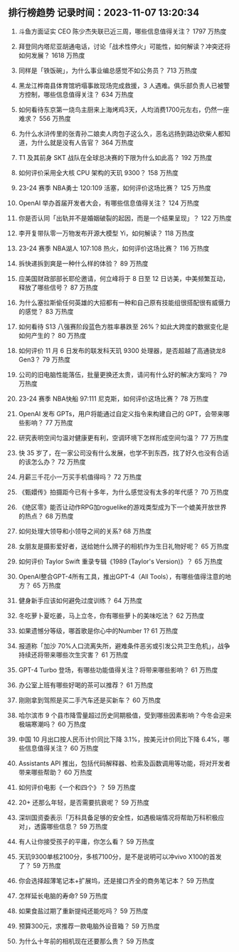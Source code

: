 
## 排行榜趋势 记录时间：2023-11-07 13:20:34
  
  1. 斗鱼方面证实 CEO 陈少杰失联已近三周，哪些信息值得关注？ 1797 万热度
    
  2. 拜登同内塔尼亚胡通电话，讨论「战术性停火」可能性，如何解读？冲突还将如何发展？ 1618 万热度
    
  3. 同样是「铁饭碗」，为什么事业编总感觉不如公务员？ 713 万热度
    
  4. 黑龙江桦南县体育馆坍塌事故现场完成救援，3 人遇难。俱乐部负责人已被警方控制，哪些信息值得关注？ 634 万热度
    
  5. 如何看待东京第一烧鸟主厨来上海烤鸡3天，人均消费1700元左右，仍然一座难求？ 556 万热度
    
  6. 为什么水浒传里的张青孙二娘卖人肉包子这么久，恶名远扬到路边砍柴人都知道，为什么就是没有人告官？ 364 万热度
    
  7. T1 及其前身 SKT 战队在全球总决赛的下限为什么如此高？ 192 万热度
    
  8. 如何评价采用全大核 CPU 架构的天玑 9300？ 158 万热度
    
  9. 23-24 赛季 NBA勇士 120:109 活塞，如何评价这场比赛？ 125 万热度
    
  10. OpenAI 举办首届开发者大会，有哪些信息值得关注？ 124 万热度
    
  11. 你是否认同「出轨并不是婚姻破裂的起因，而是一个结果呈现」？ 122 万热度
    
  12. 李开复带队零一万物发布开源大模型 Yi，如何解读？ 118 万热度
    
  13. 23-24 赛季 NBA湖人 107:108 热火，如何评价这场比赛？ 116 万热度
    
  14. 拆快递拆到爽是一种什么样的体验？ 89 万热度
    
  15. 应美国财政部部长耶伦邀请，何立峰将于 8 日至 12 日访美，中美频繁互动，释放了哪些信号？ 87 万热度
    
  16. 为什么塞拉斯偷任何英雄的大招都有一种和自己原有技能组很搭配很有威慑力的感觉？ 83 万热度
    
  17. 如何看待 S13 八强赛阶段蓝色方胜率暴跌至 26%？如此大跨度的数据变化是如何产生的？ 80 万热度
    
  18. 如何评价 11 月 6 日发布的联发科天玑 9300 处理器，是否超越了高通骁龙8 Gen3？ 79 万热度
    
  19. 公司的旧电脑性能落伍，批量更换还太贵，请问有什么好的解决方案吗？ 79 万热度
    
  20. 23-24 赛季 NBA快船 97:111 尼克斯，如何评价这场比赛？ 78 万热度
    
  21. OpenAI 发布 GPTs，用户将能通过自定义指令来构建自己的 GPT，会带来哪些影响？ 77 万热度
    
  22. 研究表明空间匀温对健康更有利，空调环境下怎样形成空间匀温？ 77 万热度
    
  23. 快 35 岁了，在一家公司没有什么发展，也学不到东西，找了好久也没有合适的该怎么办？ 72 万热度
    
  24. 月薪三千花小一万买手机值得吗？ 72 万热度
    
  25. 《甄嬛传》拍摄距今已有十多年，为什么感觉没有太多的年代感？ 70 万热度
    
  26. 《绝区零》能否让动作RPG加roguelike的游戏类型成为下一个媲美开放世界的热点？ 68 万热度
    
  27. 如何处理大领导和小领导之间的关系? 68 万热度
    
  28. 女朋友是摄影爱好者，送给她什么牌子的相机作为生日礼物好呢？ 65 万热度
    
  29. 如何评价 Taylor Swift 重录专辑《1989 (Taylor's Version)》？ 65 万热度
    
  30. OpenAI整合GPT-4所有工具，推出GPT-4（All Tools），有哪些值得注意的地方？ 65 万热度
    
  31. 健身新手应该如何避免过度训练？ 64 万热度
    
  32. 冬吃萝卜夏吃姜，马上立冬，你有哪些萝卜的美味吃法？ 62 万热度
    
  33. 如果遗憾分等级，哪首歌是你心中的Number 1? 61 万热度
    
  34. 报道称「加沙 70%人口流离失所，避难条件恶劣或引发公共卫生危机」，战争持续还将带来哪些次生灾害？ 61 万热度
    
  35. GPT-4 Turbo 登场，有哪些功能值得关注？将带来哪些影响？ 61 万热度
    
  36. 办公室上班有哪些好喝的茶可以推荐？ 61 万热度
    
  37. 刚刚拿到驾照是买二手汽车还是买新车？ 60 万热度
    
  38. 哈尔滨市 9 个县市降雪量超过历史同期极值，受到哪些因素影响？今冬会迎来极端寒潮吗？ 60 万热度
    
  39. 中国 10 月出口按人民币计价同比下降 3.1%，按美元计价同比下降 6.4%，哪些信息值得关注？ 60 万热度
    
  40. Assistants API 推出，包括代码解释器、检索及函数调用等功能，将对开发者带来哪些帮助？ 60 万热度
    
  41. 如何评价电影《一个和四个》？ 59 万热度
    
  42. 20+ 还那么年轻，是否需要抗衰呢？ 59 万热度
    
  43. 深圳国资委表示「万科具备足够的安全性，如遇极端情况将帮助万科积极应对」，透露哪些信息？ 59 万热度
    
  44. 有人让你接受孩子的平庸，你怎么看？ 59 万热度
    
  45. 天玑9300单核2100分，多核7100分，是不是说明可以冲vivo X100的首发了？ 59 万热度
    
  46. 你会选择超薄笔记本+扩展坞，还是接口齐全的商务笔记本？ 59 万热度
    
  47. 怎样延长电脑的寿命? 59 万热度
    
  48. 如果食盐过期了重新提纯还能吃吗？ 59 万热度
    
  49. 预算300元，求推荐一款电脑外设音箱？ 59 万热度
    
  50. 为什么十年前的相机现在还要那么贵？ 59 万热度
    